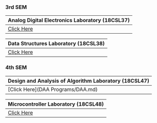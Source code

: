 ### 3rd SEM

|**Analog Digital Electronics Laboratory (18CSL37)**|
|:---------|
|[Click Here](ADE.md)|


|**Data Structures Laboratory (18CSL38)**|                        
|:--------------------------|
| [Click Here](DSA.md) |


### 4th SEM

 
|**Design and Analysis of Algorithm Laboratory (18CSL47)**|
|:-------|
|[Click Here](DAA Programs/DAA.md)|

|**Microcontroller Laboratory (18CSL48)**|
|:--------------------------------|
| [Click Here](MC.md) |
